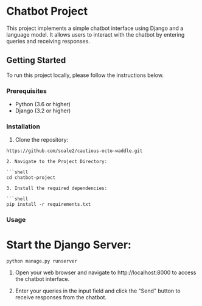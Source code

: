 # Chatbot Project

This project implements a simple chatbot interface using Django and a language model. It allows users to interact with the chatbot by entering queries and receiving responses.

## Getting Started

To run this project locally, please follow the instructions below.

### Prerequisites

- Python (3.6 or higher)
- Django (3.2 or higher)

### Installation

1. Clone the repository:

```shell
https://github.com/soale2/cautious-octo-waddle.git 

2. Navigate to the Project Directory:

```shell
cd chatbot-project

3. Install the required dependencies:

```shell
pip install -r requirements.txt
```

### Usage

# Start the Django Server:

```shell
python manage.py runserver
```

1. Open your web browser and navigate to http://localhost:8000 to access the chatbot interface.

2. Enter your queries in the input field and click the "Send" button to receive responses from the chatbot.
